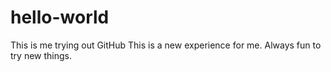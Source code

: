 # hello-world
This is me trying out GitHub
This is a new experience for me. Always fun to try new things.
